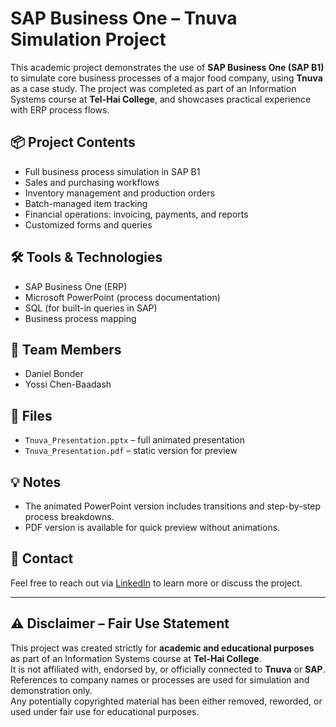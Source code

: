 # SAP Business One – Tnuva Simulation Project

This academic project demonstrates the use of **SAP Business One (SAP B1)** to simulate core business processes of a major food company, using **Tnuva** as a case study. The project was completed as part of an Information Systems course at **Tel-Hai College**, and showcases practical experience with ERP process flows.

## 📦 Project Contents

- Full business process simulation in SAP B1
- Sales and purchasing workflows
- Inventory management and production orders
- Batch-managed item tracking
- Financial operations: invoicing, payments, and reports
- Customized forms and queries

## 🛠️ Tools & Technologies

- SAP Business One (ERP)
- Microsoft PowerPoint (process documentation)
- SQL (for built-in queries in SAP)
- Business process mapping

## 👥 Team Members

- Daniel Bonder  
- Yossi Chen-Baadash  

## 📁 Files

- `Tnuva_Presentation.pptx` – full animated presentation
- `Tnuva_Presentation.pdf` – static version for preview

## 💡 Notes

- The animated PowerPoint version includes transitions and step-by-step process breakdowns.
- PDF version is available for quick preview without animations.

## 🔗 Contact

Feel free to reach out via [LinkedIn](https://www.linkedin.com/in/daniel-bonder1/) to learn more or discuss the project.

---

## ⚠️ Disclaimer – Fair Use Statement

This project was created strictly for **academic and educational purposes** as part of an Information Systems course at **Tel-Hai College**.  
It is not affiliated with, endorsed by, or officially connected to **Tnuva** or **SAP**.  
References to company names or processes are used for simulation and demonstration only.  
Any potentially copyrighted material has been either removed, reworded, or used under fair use for educational purposes.
